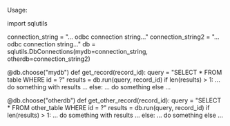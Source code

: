 Usage:

import sqlutils

connection_string = "... odbc connection string..."
connection_string2 = "... odbc connection string..."
db = sqlutils.DbConnections(mydb=connection_string, otherdb=connection_string2)

@db.choose("mydb")
def get_record(record_id):
    query = "SELECT * FROM table WHERE id = ?"
    results = db.run(query, record_id)
    if len(results) > 1:
        ... do something with results ...
    else:
        ... do something else ...

@db.choose("otherdb")
def get_other_record(record_id):
    query = "SELECT * FROM other_table WHERE id = ?"
    results = db.run(query, record_id)
    if len(results) > 1:
        ... do something with results ...
    else:
        ... do something else ...
